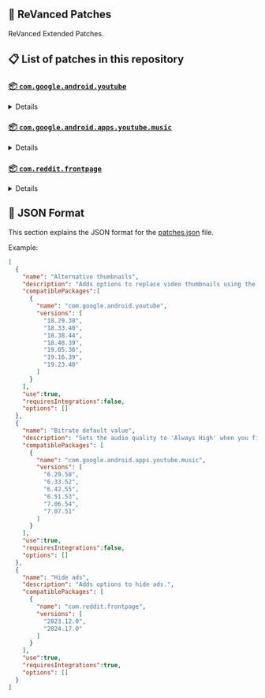 ## 🧩 ReVanced Patches

ReVanced Extended Patches.

## 📋 List of patches in this repository

### [📦 `com.google.android.youtube`](https://play.google.com/store/apps/details?id=com.google.android.youtube)
<details>

| 💊 Patch | 📜 Description | 🏹 Target Version |
|:--------:|:--------------:|:-----------------:|
| `Alternative thumbnails` | Adds options to replace video thumbnails using the DeArrow API or image captures from the video. | 18.29.38 ~ 19.23.40 |
| `Ambient mode control` | Adds options to disable Ambient mode and to bypass Ambient mode restrictions. | 18.29.38 ~ 19.23.40 |
| `Change Shorts repeat state` | Adds an option to control whether Shorts should repeat, autoplay, or pause upon ending. | 18.29.38 ~ 19.23.40 |
| `Change player flyout menu toggles` | Adds an option to use text toggles instead of switch toggles within the additional settings menu. | 18.29.38 ~ 19.23.40 |
| `Change start page` | Adds an option to set which page the app opens in instead of the homepage. | 18.29.38 ~ 19.23.40 |
| `Custom Shorts action buttons` | Changes, at compile time, the icon of the action buttons of the Shorts player. | 18.29.38 ~ 19.23.40 |
| `Custom branding icon for YouTube` | Changes the YouTube app icon to the icon specified in options.json. | 18.29.38 ~ 19.23.40 |
| `Custom branding name for YouTube` | Renames the YouTube app to the name specified in options.json. | 18.29.38 ~ 19.23.40 |
| `Custom double tap length` | Adds Double-tap to seek values that are specified in options.json. | 18.29.38 ~ 19.23.40 |
| `Custom header for YouTube` | Applies a custom header in the top left corner within the app. | 18.29.38 ~ 19.23.40 |
| `Custom package name` | Changes the package name for the non-root build of YouTube and YouTube Music to the name specified in options.json. | ALL |
| `Description components` | Adds options to hide and disable description components. | 18.29.38 ~ 19.23.40 |
| `Disable QUIC protocol` | Adds an option to disable CronetEngine's QUIC protocol. | 18.29.38 ~ 19.23.40 |
| `Disable auto audio tracks` | Adds an option to disable audio tracks from being automatically enabled. | 18.29.38 ~ 19.23.40 |
| `Disable auto captions` | Adds an option to disable captions from being automatically enabled. | 18.29.38 ~ 19.23.40 |
| `Disable haptic feedback` | Adds options to disable haptic feedback when swiping in the video player. | 18.29.38 ~ 19.23.40 |
| `Disable resuming Shorts on startup` | Adds an option to disable the Shorts player from resuming on app startup when Shorts were last being watched. | 18.29.38 ~ 19.23.40 |
| `Disable splash animation` | Adds an option to disable the splash animation on app startup. | 18.29.38 ~ 19.23.40 |
| `Enable OPUS codec` | Adds an options to enable the OPUS audio codec if the player response includes. | 18.29.38 ~ 19.23.40 |
| `Enable debug logging` | Adds an option to enable debug logging. | 18.29.38 ~ 19.23.40 |
| `Enable external browser` | Adds an option to always open links in your browser instead of in the in-app-browser. | 18.29.38 ~ 19.23.40 |
| `Enable gradient loading screen` | Adds an option to enable the gradient loading screen. | 18.29.38 ~ 19.23.40 |
| `Enable open links directly` | Adds an option to skip over redirection URLs in external links. | 18.29.38 ~ 19.23.40 |
| `Force hide player buttons background` | Removes, at compile time, the dark background surrounding the video player controls. | 18.29.38 ~ 19.23.40 |
| `Fullscreen components` | Adds options to hide or change components related to fullscreen. | 18.29.38 ~ 19.23.40 |
| `GmsCore support` | Allows patched Google apps to run without root and under a different package name by using GmsCore instead of Google Play Services. | 18.29.38 ~ 19.23.40 |
| `Hide Shorts dimming` | Removes, at compile time, the dimming effect at the top and bottom of Shorts videos. | 18.29.38 ~ 19.23.40 |
| `Hide action buttons` | Adds options to hide action buttons under videos. | 18.29.38 ~ 19.23.40 |
| `Hide ads` | Adds options to hide ads. | 18.29.38 ~ 19.23.40 |
| `Hide comments components` | Adds options to hide components related to comments. | 18.29.38 ~ 19.23.40 |
| `Hide feed components` | Adds options to hide components related to feeds. | 18.29.38 ~ 19.23.40 |
| `Hide feed flyout menu` | Adds the ability to hide feed flyout menu components using a custom filter. | 18.29.38 ~ 19.23.40 |
| `Hide layout components` | Adds options to hide general layout components. | 18.29.38 ~ 19.23.40 |
| `Hide player buttons` | Adds options to hide buttons in the video player. | 18.29.38 ~ 19.23.40 |
| `Hide player flyout menu` | Adds options to hide player flyout menu components. | 18.29.38 ~ 19.23.40 |
| `Layout switch` | Adds an option to spoof the dpi in order to use a tablet or phone layout. | 18.29.38 ~ 19.23.40 |
| `MaterialYou` | Applies the MaterialYou theme for Android 12+ devices. | 18.29.38 ~ 19.23.40 |
| `Miniplayer` | Adds options to change the in app minimized player, and if patching target 19.16+ adds options to use modern miniplayers. | 18.29.38 ~ 19.23.40 |
| `Navigation bar components` | Adds options to hide or change components related to the navigation bar. | 18.29.38 ~ 19.23.40 |
| `Overlay buttons` | Adds options to display overlay buttons in the video player. | 18.29.38 ~ 19.23.40 |
| `Player components` | Adds options to hide or change components related to the video player. | 18.29.38 ~ 19.23.40 |
| `Remove background playback restrictions` | Removes restrictions on background playback, including playing kids videos in the background. | 18.29.38 ~ 19.23.40 |
| `Remove viewer discretion dialog` | Adds an option to remove the dialog that appears when opening a video that has been age-restricted by accepting it automatically. This does not bypass the age restriction. | 18.29.38 ~ 19.23.40 |
| `Return YouTube Dislike` | Adds an option to show the dislike count of videos using the Return YouTube Dislike API. | 18.29.38 ~ 19.23.40 |
| `Sanitize sharing links` | Adds an option to remove tracking query parameters from URLs when sharing links. | 18.29.38 ~ 19.23.40 |
| `Seekbar components` | Adds options to hide or change components related to the seekbar. | 18.29.38 ~ 19.23.40 |
| `Settings for YouTube` | Applies mandatory patches to implement ReVanced Extended settings into the application. | 18.29.38 ~ 19.23.40 |
| `Shorts components` | Adds options to hide or change components related to YouTube Shorts. | 18.29.38 ~ 19.23.40 |
| `SponsorBlock` | Adds options to enable and configure SponsorBlock, which can skip undesired video segments, such as sponsored content. | 18.29.38 ~ 19.23.40 |
| `Spoof app version` | Adds options to spoof the YouTube client version. This can be used to restore old UI elements and features. | 18.29.38 ~ 19.23.40 |
| `Spoof client` | Adds options to spoof the client to allow video playback. | 18.29.38 ~ 19.23.40 |
| `Swipe controls` | Adds options to enable and configure volume and brightness swipe controls. | 18.29.38 ~ 19.23.40 |
| `Theme` | Changes the app's theme to the values specified in options.json. | 18.29.38 ~ 19.23.40 |
| `Toolbar components` | Adds options to hide or change components located on the toolbar, such as toolbar buttons, search bar, and header. | 18.29.38 ~ 19.23.40 |
| `Translations for YouTube` | Add translations or remove string resources. | 18.29.38 ~ 19.23.40 |
| `Video playback` | Adds options to customize settings related to video playback, such as default video quality and playback speed. | 18.29.38 ~ 19.23.40 |
| `Visual preferences icons` | Adds icons to specific preferences in the settings. | 18.29.38 ~ 19.23.40 |
</details>

### [📦 `com.google.android.apps.youtube.music`](https://play.google.com/store/apps/details?id=com.google.android.apps.youtube.music)
<details>

| 💊 Patch | 📜 Description | 🏹 Target Version |
|:--------:|:--------------:|:-----------------:|
| `Amoled` | Applies a pure black theme to some components. | 6.29.58 ~ 7.07.51 |
| `Bitrate default value` | Sets the audio quality to 'Always High' when you first install the app. | 6.29.58 ~ 7.07.51 |
| `Certificate spoof` | Enables YouTube Music to work with Android Auto by spoofing the YouTube Music certificate. | 6.29.58 ~ 7.07.51 |
| `Change start page` | Adds an option to set which page the app opens in instead of the homepage. | 6.29.58 ~ 7.07.51 |
| `Custom branding icon for YouTube Music` | Changes the YouTube Music app icon to the icon specified in options.json. | 6.29.58 ~ 7.07.51 |
| `Custom branding name for YouTube Music` | Renames the YouTube Music app to the name specified in options.json. | 6.29.58 ~ 7.07.51 |
| `Custom header for YouTube Music` | Applies a custom header in the top left corner within the app. | 6.29.58 ~ 7.07.51 |
| `Custom package name` | Changes the package name for the non-root build of YouTube and YouTube Music to the name specified in options.json. | 6.29.58+ |
| `Disable auto captions` | Adds an option to disable captions from being automatically enabled. | 6.29.58 ~ 7.07.51 |
| `Disable dislike redirection` | Adds an option to disable redirection to the next track when clicking the Dislike button. | 6.29.58 ~ 7.07.51 |
| `Enable Cairo splash animation` | Adds an option to enable Cairo splash animation. | 7.06.53 |
| `Enable OPUS codec` | Adds an options to enable the OPUS audio codec if the player response includes. | 6.29.58 ~ 7.07.51 |
| `Enable debug logging` | Adds an option to enable debug logging. | 6.29.58 ~ 7.07.51 |
| `Enable landscape mode` | Adds an option to enable landscape mode when rotating the screen on phones. | 6.29.58 ~ 7.07.51 |
| `Flyout menu components` | Adds options to hide or change flyout menu components. | 6.29.58 ~ 7.07.51 |
| `GmsCore support` | Allows patched Google apps to run without root and under a different package name by using GmsCore instead of Google Play Services. | 6.29.58 ~ 7.07.51 |
| `Hide account components` | Adds options to hide components related to the account menu. | 6.29.58 ~ 7.07.51 |
| `Hide action bar components` | Adds options to hide action bar components and replace the offline download button with an external download button. | 6.29.58 ~ 7.07.51 |
| `Hide ads` | Adds options to hide ads. | 6.29.58 ~ 7.07.51 |
| `Hide layout components` | Adds options to hide general layout components. | 6.29.58 ~ 7.07.51 |
| `Hide overlay filter` | Removes, at compile time, the dark overlay that appears when player flyout menus are open. | 6.29.58 ~ 7.07.51 |
| `Hide player overlay filter` | Removes, at compile time, the dark overlay that appears when single-tapping in the player. | 6.29.58 ~ 7.07.51 |
| `Navigation bar components` | Adds options to hide or change components related to the navigation bar. | 6.29.58 ~ 7.07.51 |
| `Player components` | Adds options to hide or change components related to the player. | 6.29.58 ~ 7.07.51 |
| `Remove background playback restrictions` | Removes restrictions on background playback, including playing kids videos in the background. | 6.29.58 ~ 7.07.51 |
| `Remove viewer discretion dialog` | Adds an option to remove the dialog that appears when opening a video that has been age-restricted by accepting it automatically. This does not bypass the age restriction. | 6.29.58 ~ 7.07.51 |
| `Restore old style library shelf` | Adds an option to return the Library tab to the old style. | 6.29.58 ~ 7.07.51 |
| `Return YouTube Dislike` | Adds an option to show the dislike count of songs using the Return YouTube Dislike API. | 6.29.58 ~ 7.07.51 |
| `Sanitize sharing links` | Adds an option to remove tracking query parameters from URLs when sharing links. | 6.29.58 ~ 7.07.51 |
| `Settings for YouTube Music` | Applies mandatory patches to implement ReVanced Extended settings into the application. | 6.29.58 ~ 7.07.51 |
| `SponsorBlock` | Adds options to enable and configure SponsorBlock, which can skip undesired video segments, such as non-music sections. | 6.29.58 ~ 7.07.51 |
| `Spoof app version` | Adds options to spoof the YouTube Music client version. This can remove the radio mode restriction in Canadian regions or disable real-time lyrics. | 6.29.58 ~ 7.07.51 |
| `Translations for YouTube Music` | Add translations or remove string resources. | 6.29.58 ~ 7.07.51 |
| `Video playback` | Adds options to customize settings related to video playback, such as default video quality and playback speed. | 6.29.58 ~ 7.07.51 |
</details>

### [📦 `com.reddit.frontpage`](https://play.google.com/store/apps/details?id=com.reddit.frontpage)
<details>

| 💊 Patch | 📜 Description | 🏹 Target Version |
|:--------:|:--------------:|:-----------------:|
| `Change package name` | Changes the package name for Reddit to the name specified in options.json. | 2023.12.0 ~ 2024.17.0 |
| `Change version code` | Changes the version code of the app. By default the highest version code is set. This allows older versions of an app to be installed if their version code is set to the same or a higher value and can stop app stores to update the app. | 2023.12.0 ~ 2024.17.0 |
| `Custom branding name for Reddit` | Renames the Reddit app to the name specified in options.json. | 2023.12.0 ~ 2024.17.0 |
| `Disable screenshot popup` | Adds an option to disable the popup that appears when taking a screenshot. | 2023.12.0 ~ 2024.17.0 |
| `Hide Recently Visited shelf` | Adds an option to hide the Recently Visited shelf in the sidebar. | 2023.12.0 ~ 2024.17.0 |
| `Hide ads` | Adds options to hide ads. | 2023.12.0 ~ 2024.17.0 |
| `Hide navigation buttons` | Adds options to hide buttons in the navigation bar. | 2023.12.0 ~ 2024.17.0 |
| `Hide recommended communities shelf` | Adds an option to hide the recommended communities shelves in subreddits. | 2023.12.0 ~ 2024.17.0 |
| `Open links directly` | Adds an option to skip over redirection URLs in external links. | 2023.12.0 ~ 2024.17.0 |
| `Open links externally` | Adds an option to always open links in your browser instead of in the in-app-browser. | 2023.12.0 ~ 2024.17.0 |
| `Premium icon` | Unlocks premium app icons. | 2023.12.0 ~ 2024.17.0 |
| `Remove subreddit dialog` | Adds options to remove the NSFW community warning and notifications suggestion dialogs by dismissing them automatically. | 2023.12.0 ~ 2024.17.0 |
| `Sanitize sharing links` | Adds an option to remove tracking query parameters from URLs when sharing links. | 2023.12.0 ~ 2024.17.0 |
| `Settings for Reddit` | Applies mandatory patches to implement ReVanced Extended settings into the application. | 2023.12.0 ~ 2024.17.0 |
</details>



## 📝 JSON Format

This section explains the JSON format for the [patches.json](patches.json) file.

Example:

```json
[
  {
    "name": "Alternative thumbnails",
    "description": "Adds options to replace video thumbnails using the DeArrow API or image captures from the video.",
    "compatiblePackages":[
      {
        "name": "com.google.android.youtube",
        "versions": [
          "18.29.38",
          "18.33.40",
          "18.38.44",
          "18.48.39",
          "19.05.36",
          "19.16.39",
          "19.23.40"
        ]
      }
    ],
    "use":true,
    "requiresIntegrations":false,
    "options": []
  },
  {
    "name": "Bitrate default value",
    "description": "Sets the audio quality to 'Always High' when you first install the app.",
    "compatiblePackages": [
      {
        "name": "com.google.android.apps.youtube.music",
        "versions": [
          "6.29.58",
          "6.33.52",
          "6.42.55",
          "6.51.53",
          "7.06.54",
          "7.07.51"
        ]
      }
    ],
    "use":true,
    "requiresIntegrations":false,
    "options": []
  },
  {
    "name": "Hide ads",
    "description": "Adds options to hide ads.",
    "compatiblePackages": [
      {
        "name": "com.reddit.frontpage",
        "versions": [
          "2023.12.0",
          "2024.17.0"
        ]
      }
    ],
    "use":true,
    "requiresIntegrations":true,
    "options": []
  }
]
```